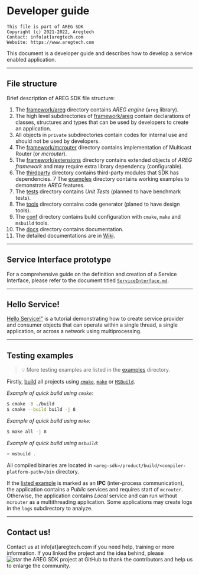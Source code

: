 # Developer guide
```
This file is part of AREG SDK
Copyright (c) 2021-2022, Aregtech
Contact: info[at]aregtech.com
Website: https://www.aregtech.com
```

This document is a developer guide and describes how to develop a service enabled application.

---

## File structure

Brief description of AREG SDK file structure:
1. The [framework/areg](https://github.com/aregtech/areg-sdk/tree/master/framework/areg/) directory contains _AREG engine_ (`areg` library).
2. The high level subdirectories of [framework/areg](https://github.com/aregtech/areg-sdk/tree/master/framework/areg/) contain declarations of classes, structures and types that can be used by developers to create an application.
3. All objects in `private` subdirectories contain codes for internal use and should not be used  by developers.
4. The [framework/mcrouter](https://github.com/aregtech/areg-sdk/tree/master/framework/mcrouter/) directory contains implementation of Multicast Router (or _mcrouter_).
5. The [framework/extensions](https://github.com/aregtech/areg-sdk/tree/master/framework/extensions/) directory contains extended objects of _AREG framework_ and may require extra library dependency (configurable).
6. The [thirdparty](https://github.com/aregtech/areg-sdk/tree/master/thirdparty) directory contains third-party modules that SDK has dependencies.
7 The [examples](https://github.com/aregtech/areg-sdk/tree/master/examples/) directory contains working examples to demonstrate _AREG_ features.
8. The [tests](https://github.com/aregtech/areg-sdk/tree/master/tests/) directory contains _Unit Tests_ (planned to have benchmark tests).
9. The [tools](https://github.com/aregtech/areg-sdk/tree/master/tools/) directory contains code generator (planed to have design tools).
10. The [conf](https://github.com/aregtech/areg-sdk/tree/master/conf/) directory contains build configuration with `cmake`, `make` and `msbuild` tools.
11. The [docs](https://github.com/aregtech/areg-sdk/tree/master/docs/) directory contains documentation.
12. The detailed documentations are in [Wiki](https://github.com/aregtech/areg-sdk/wiki).

---

## Service Interface prototype

For a comprehensive guide on the definition and creation of a Service Interface, please refer to the document titled [`ServiceInterface.md`](https://github.com/aregtech/areg-sdk/blob/master/docs/ServiceInterface.md).

---

## Hello Service!

[Hello Service!"](https://github.com/aregtech/areg-sdk/blob/master/docs/HelloService.md) is a tutorial demonstrating how to create service provider and consumer objects that can operate within a single thread, a single application, or across a network using multiprocessing.

---

## Testing examples

> 💡 More testing examples are listed in the [examples](https://github.com/aregtech/areg-sdk/tree/master/examples/) directory.

Firstly, [build](https://github.com/aregtech/areg-sdk/wiki/02.-Software-build) all projects using [`cmake`](https://github.com/aregtech/areg-sdk/wiki/02.-Software-build#build-with-cmake-cmakeliststxt), [`make`](https://github.com/aregtech/areg-sdk/wiki/02.-Software-build#build-with-make-makefile) or [`MSBuild`](https://github.com/aregtech/areg-sdk/wiki/02.-Software-build#build-with-msbuild-areg-sdksln).

_Example of quick build using `cmake`:_
```bash
$ cmake -B ./build
$ cmake --build build -j 8
```

_Example of quick build using `make`:_
```bash
$ make all -j 8
```

_Example of quick build using `msbuild`:_
```bash
> msbuild .
```

All compiled binaries are located in `<areg-sdk>/product/build/<compiler-platform-path>/bin` directory.

If the [listed example](https://github.com/aregtech/areg-sdk/blob/master/examples/README.md) is marked as an **IPC** (inter-process communication), the application contains a _Public_ services and requires start of `mcrouter`. Otherwise, the application contains _Local_ service and can run without `mcrouter` as a multithreading application. Some applications may create logs in the `logs` subdirectory to analyze.

---

## Contact us!

Contact us at info[at]aregtech.com if you need help, training or more information.
If you linked the project and the idea behind, please ![star the AREG SDK project](https://img.shields.io/github/stars/aregtech/areg-sdk.svg?style=social&label=star%20the%20AREG%20SDK%20project) at GitHub to thank the contributors and help us to enlarge the community.
